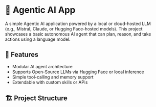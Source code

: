 # 🧠 Agentic AI App

A simple Agentic AI application powered by a local or cloud-hosted LLM (e.g., Mistral, Claude, or Hugging Face-hosted models). This project showcases a basic autonomous AI agent that can plan, reason, and take actions using a language model.

## 🚀 Features

- Modular AI agent architecture
- Supports Open-Source LLMs via Hugging Face or local inference
- Simple tool-calling and memory support
- Extendable with custom skills or APIs

## 🏗️ Project Structure

